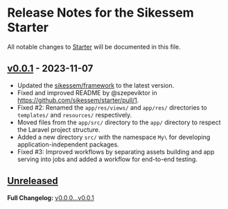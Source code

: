 # Release Notes for the Sikessem Starter

All notable changes to [Starter](https://github.com/sikessem/starter) will be documented in this file.

## [v0.0.1](https://github.com/sikessem/starter/releases/tag/v0.0.1) - 2023-11-07

- Updated the [sikessem/framework](https://github.com/sikessem/framework) to the latest version.
- Fixed and improved README by @szepeviktor in https://github.com/sikessem/starter/pull/1.
- Fixed #2: Renamed the `app/res/views/` and `app/res/` directories to `templates/` and `resources/` respectively.
- Moved files from the `app/src/` directory to the `app/` directory to respect the Laravel project structure.
- Added a new directory `src/` with the namespace `My\` for developing application-independent packages.
- Fixed #3: Improved workflows by separating assets building and app serving into jobs and added a workflow for end-to-end testing.

## [Unreleased](https://github.com/sikessem/starter/compare/v0.0.1...HEAD)

**Full Changelog:** [v0.0.0...v0.0.1](https://github.com/sikessem/starter/compare/v0.0.0...v0.0.1)
